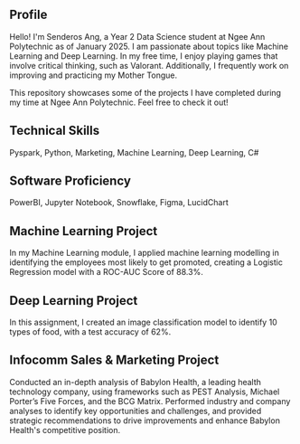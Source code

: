 ## Profile
Hello! I'm Senderos Ang, a Year 2 Data Science student at Ngee Ann Polytechnic as of January 2025. I am passionate about topics like Machine Learning and Deep Learning. In my free time, I enjoy playing games that involve critical thinking, such as Valorant. Additionally, I frequently work on improving and practicing my Mother Tongue. 

This repository showcases some of the projects I have completed during my time at Ngee Ann Polytechnic. Feel free to check it out!

## Technical Skills
Pyspark, Python, Marketing, Machine Learning, Deep Learning, C#

## Software Proficiency
PowerBI, Jupyter Notebook, Snowflake, Figma, LucidChart

## Machine Learning Project
In my Machine Learning module, I applied machine learning modelling in identifying the employees most likely to get promoted, creating a Logistic Regression model with a ROC-AUC Score of 88.3%.

## Deep Learning Project
In this assignment, I created an image classification model to identify 10 types of food, with a test accuracy of 62%.

## Infocomm Sales & Marketing Project 
Conducted an in-depth analysis of Babylon Health, a leading health technology company, using frameworks such as PEST Analysis, Michael Porter’s Five Forces, and the BCG Matrix. Performed industry and company analyses to identify key opportunities and challenges, and provided strategic recommendations to drive improvements and enhance Babylon Health's competitive position.

